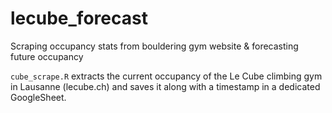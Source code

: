 # lecube_forecast
Scraping occupancy stats from bouldering gym website &amp; forecasting future occupancy

`cube_scrape.R` extracts the current occupancy of the Le Cube climbing gym in Lausanne (lecube.ch) and saves it along with a timestamp in a dedicated GoogleSheet.
